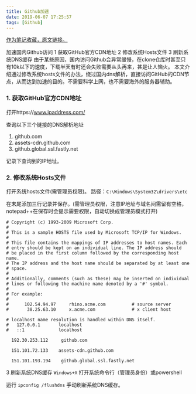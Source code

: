 ```yaml
---
title: Github加速
date: 2019-06-07 17:25:57
tags: [Github]
---
```


[作为笔记收藏，原文链接。](https://blog.csdn.net/w958660278/article/details/81161224)

加速国内Github访问
1 获取GitHub官方CDN地址
2 修改系统Hosts文件
3 刷新系统DNS缓存
由于某些原因，国内访问Github会异常缓慢，在clone仓库时甚至只有10k以下的速度，下载半天有时还会失败需要从头再来，甚是让人恼火。 
本文介绍通过修改系统hosts文件的办法，绕过国内dns解析，直接访问GitHub的CDN节点，从而达到加速的目的。不需要科学上网，也不需要海外的服务器辅助。

### 1. 获取GitHub官方CDN地址
打开https://www.ipaddress.com/

查询以下三个链接的DNS解析地址 
1. github.com 
2. assets-cdn.github.com 
3. github.global.ssl.fastly.net



记录下查询到的IP地址。

### 2. 修改系统Hosts文件
打开系统hosts文件(需管理员权限)。 
路径：`C:\Windows\System32\drivers\etc`

在末尾添加三行记录并保存。(需管理员权限，注意IP地址与域名间需留有空格，notepad++在保存时会提示需要权限，自动切换成管理员模式打开)

```
# Copyright (c) 1993-2009 Microsoft Corp.
#
# This is a sample HOSTS file used by Microsoft TCP/IP for Windows.
#
# This file contains the mappings of IP addresses to host names. Each
# entry should be kept on an individual line. The IP address should
# be placed in the first column followed by the corresponding host name.
# The IP address and the host name should be separated by at least one
# space.
#
# Additionally, comments (such as these) may be inserted on individual
# lines or following the machine name denoted by a '#' symbol.
#
# For example:
#
#      102.54.94.97     rhino.acme.com          # source server
#       38.25.63.10     x.acme.com              # x client host

# localhost name resolution is handled within DNS itself.
#   127.0.0.1       localhost
#   ::1             localhost

  192.30.253.112     github.com

  151.101.72.133    assets-cdn.github.com

  151.101.193.194    github.global.ssl.fastly.net
```
3 刷新系统DNS缓存
`Windows+X` 打开系统命令行（管理员身份）或powershell

运行 `ipconfig /flushdns` 手动刷新系统DNS缓存。
